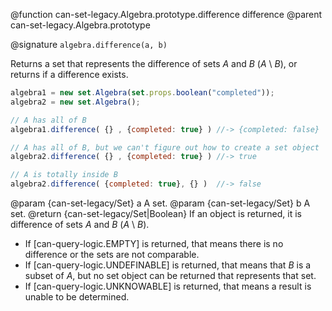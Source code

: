 
@function can-set-legacy.Algebra.prototype.difference difference
@parent can-set-legacy.Algebra.prototype

@signature `algebra.difference(a, b)`

Returns a set that represents the difference of sets _A_ and _B_ (_A_ \ _B_), or
returns if a difference exists.

```js
algebra1 = new set.Algebra(set.props.boolean("completed"));
algebra2 = new set.Algebra();

// A has all of B
algebra1.difference( {} , {completed: true} ) //-> {completed: false}

// A has all of B, but we can't figure out how to create a set object
algebra2.difference( {} , {completed: true} ) //-> true

// A is totally inside B
algebra2.difference( {completed: true}, {} )  //-> false
```

  @param  {can-set-legacy/Set} a A set.
  @param  {can-set-legacy/Set} b A set.
  @return {can-set-legacy/Set|Boolean} If an object is returned, it is difference of sets _A_ and _B_ (_A_ \ _B_).
  - If [can-query-logic.EMPTY] is returned, that means there is no difference or the sets are not comparable.
  - If [can-query-logic.UNDEFINABLE] is returned, that means that _B_ is a subset of _A_, but no set object
    can be returned that represents that set.
  - If [can-query-logic.UNKNOWABLE] is returned, that means a result is unable to be determined.
